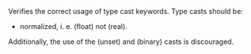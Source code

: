 Verifies the correct usage of type cast keywords.
Type casts should be:
- normalized, i. e.  (float) not (real). 

Additionally, the use of the (unset) and (binary) casts is discouraged.